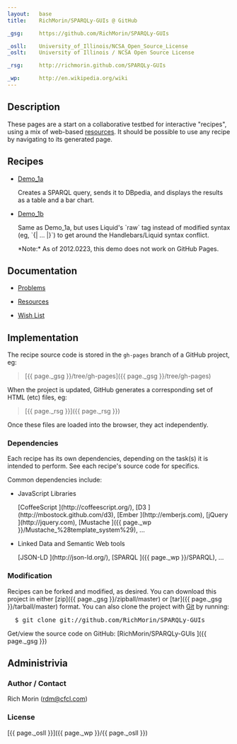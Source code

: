 ```yaml
---
layout:   base
title:    RichMorin/SPARQLy-GUIs @ GitHub

_gsg:     https://github.com/RichMorin/SPARQLy-GUIs

_osll:    University_of_Illinois/NCSA_Open_Source_License
_oslt:    University of Illinois / NCSA Open Source License

_rsg:     http://richmorin.github.com/SPARQLy-GUIs

_wp:      http://en.wikipedia.org/wiki
---
```


## Description

These pages are a start on a collaborative testbed for interactive "recipes",
using a mix of web-based [resources](docs/resources.html).
It should be possible to use any recipe by navigating to its generated page.


## Recipes

* [Demo_1a      ](recipes/demo_1a.html)
  <p/>
  Creates a SPARQL query, sends it to DBpedia,
  and displays the results as a table and a bar chart.

* [Demo_1b      ](recipes/demo_1b.html)
  <p/>
  Same as Demo_1a, but uses Liquid's `raw` tag instead
  of modified syntax (eg,  `{| ... |}`)
  to get around the Handlebars/Liquid syntax conflict.
  <p/>
  *Note:* As of 2012.0223, this demo does not work on GitHub Pages.


## Documentation

* [Problems     ](docs/problems.html)

* [Resources    ](docs/resources.html)

* [Wish List    ](docs/wish_list.html)


## Implementation

The recipe source code is stored in the `gh-pages` branch
of a GitHub project, eg:

> [{{ page._gsg }}/tree/gh-pages]({{ page._gsg }}/tree/gh-pages)

When the project is updated,
GitHub generates a corresponding set of HTML (etc) files, eg:

> [{{ page._rsg }}]({{ page._rsg }})

Once these files are loaded into the browser, they act independently.

### Dependencies

Each recipe has its own dependencies,
depending on the task(s) it is intended to perform.
See each recipe's source code for specifics.

Common dependencies include:

* JavaScript Libraries
  <p/>
  [CoffeeScript   ](http://coffeescript.org/),
  [D3             ](http://mbostock.github.com/d3),
  [Ember          ](http://emberjs.com),
  [jQuery         ](http://jquery.com),
  [Mustache       ]({{ page._wp }}/Mustache_%28template_system%29),
  ...

* Linked Data and Semantic Web tools
  <p/>
  [JSON-LD        ](http://json-ld.org/),
  [SPARQL         ]({{ page._wp }}/SPARQL),
  ...

### Modification

Recipes can be forked and modified, as desired.
You can download this project in either
[zip]({{ page._gsg }}/zipball/master) or
[tar]({{ page._gsg }}/tarball/master) format.
You can also clone the project
with <a href="http://git-scm.com">Git</a> by running:

<pre>
  $ git clone git://github.com/RichMorin/SPARQLy-GUIs
</pre>

Get/view the source code on GitHub:
[RichMorin/SPARQLy-GUIs ]({{ page._gsg }})

## Administrivia

### Author / Contact

Rich Morin (rdm@cfcl.com)

### License

[{{ page._osll }}]({{ page._wp }}/{{ page._osll }})
